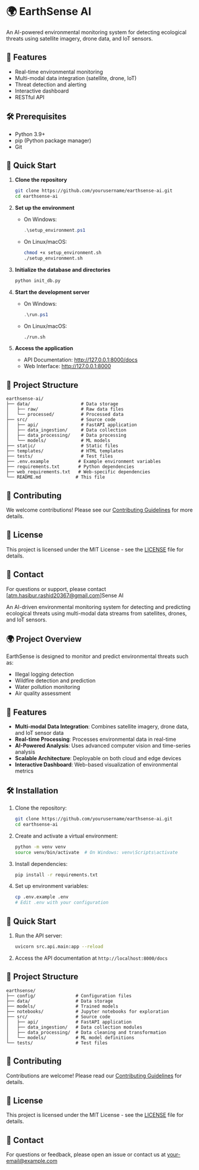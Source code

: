 # 🌍 EarthSense AI

An AI-powered environmental monitoring system for detecting ecological threats using satellite imagery, drone data, and IoT sensors.

## 🚀 Features

- Real-time environmental monitoring
- Multi-modal data integration (satellite, drone, IoT)
- Threat detection and alerting
- Interactive dashboard
- RESTful API

## 🛠️ Prerequisites

- Python 3.9+
- pip (Python package manager)
- Git

## 🚀 Quick Start

1. **Clone the repository**
   ```bash
   git clone https://github.com/yourusername/earthsense-ai.git
   cd earthsense-ai
   ```

2. **Set up the environment**
   - On Windows:
     ```powershell
     .\setup_environment.ps1
     ```
   - On Linux/macOS:
     ```bash
     chmod +x setup_environment.sh
     ./setup_environment.sh
     ```

3. **Initialize the database and directories**
   ```bash
   python init_db.py
   ```

4. **Start the development server**
   - On Windows:
     ```powershell
     .\run.ps1
     ```
   - On Linux/macOS:
     ```bash
     ./run.sh
     ```

5. **Access the application**
   - API Documentation: http://127.0.0.1:8000/docs
   - Web Interface: http://127.0.0.1:8000

## 📂 Project Structure

```
earthsense-ai/
├── data/                   # Data storage
│   ├── raw/                # Raw data files
│   └── processed/          # Processed data
├── src/                    # Source code
│   ├── api/                # FastAPI application
│   ├── data_ingestion/     # Data collection
│   ├── data_processing/    # Data processing
│   └── models/             # ML models
├── static/                 # Static files
├── templates/              # HTML templates
├── tests/                  # Test files
├── .env.example           # Example environment variables
├── requirements.txt       # Python dependencies
├── web_requirements.txt   # Web-specific dependencies
└── README.md             # This file
```

## 🤝 Contributing

We welcome contributions! Please see our [Contributing Guidelines](CONTRIBUTING.md) for more details.

## 📄 License

This project is licensed under the MIT License - see the [LICENSE](LICENSE) file for details.

## 📧 Contact

For questions or support, please contact [atm.hasibur.rashid20367@gmail.com]Sense AI

An AI-driven environmental monitoring system for detecting and predicting ecological threats using multi-modal data streams from satellites, drones, and IoT sensors.

## 🌍 Project Overview

EarthSense is designed to monitor and predict environmental threats such as:
- Illegal logging detection
- Wildfire detection and prediction
- Water pollution monitoring
- Air quality assessment

## 🚀 Features

- **Multi-modal Data Integration**: Combines satellite imagery, drone data, and IoT sensor data
- **Real-time Processing**: Processes environmental data in real-time
- **AI-Powered Analysis**: Uses advanced computer vision and time-series analysis
- **Scalable Architecture**: Deployable on both cloud and edge devices
- **Interactive Dashboard**: Web-based visualization of environmental metrics

## 🛠️ Installation

1. Clone the repository:
   ```bash
   git clone https://github.com/yourusername/earthsense-ai.git
   cd earthsense-ai
   ```

2. Create and activate a virtual environment:
   ```bash
   python -m venv venv
   source venv/bin/activate  # On Windows: venv\Scripts\activate
   ```

3. Install dependencies:
   ```bash
   pip install -r requirements.txt
   ```

4. Set up environment variables:
   ```bash
   cp .env.example .env
   # Edit .env with your configuration
   ```

## 🚦 Quick Start

1. Run the API server:
   ```bash
   uvicorn src.api.main:app --reload
   ```

2. Access the API documentation at `http://localhost:8000/docs`

## 📂 Project Structure

```
earthsense/
├── config/               # Configuration files
├── data/                 # Data storage
├── models/               # Trained models
├── notebooks/            # Jupyter notebooks for exploration
├── src/                  # Source code
│   ├── api/              # FastAPI application
│   ├── data_ingestion/   # Data collection modules
│   ├── data_processing/  # Data cleaning and transformation
│   └── models/           # ML model definitions
└── tests/                # Test files
```

## 🤝 Contributing

Contributions are welcome! Please read our [Contributing Guidelines](CONTRIBUTING.md) for details.

## 📄 License

This project is licensed under the MIT License - see the [LICENSE](LICENSE) file for details.

## 📧 Contact

For questions or feedback, please open an issue or contact us at [your-email@example.com](atm.hasibur.rashic20367@gmail.com)
